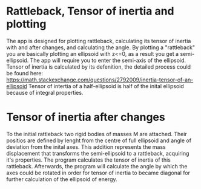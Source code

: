 # Rattleback, Tensor of inertia and plotting
The app is designed for plotting rattleback, calculating its tensor of inertia with and after changes, and calculating the angle.
By plotting a "rattleback" you are basically plotting an ellipsoid with z<=0, as a result you get a semi-ellipsoid.
The app will require you to enter the semi-axis of the ellipsoid.
Tensor of inertia is calculated by its defenition, the detailed process could be found here: https://math.stackexchange.com/questions/2792009/inertia-tensor-of-an-ellipsoid
Tensor of intertia of a half-ellipsoid is half of the inital ellipsoid because of integral properties.


# Tensor of inertia after changes
To the initial rattleback two rigid bodies of masses M are attached. Their positios are defined by lenght from the centre of full ellipsoid and angle of deviation from the inital axes.
This addition represents the mass displacement that transforms the semi-ellipsoid to a rattleback, acquiring it's properties.
The program calculates the tensor of inertia of this rattleback.
Afterwards, the program will calculate the angle by which the axes could be rotated in order for tensor of inertia to became diagonal for further calculation of the ellipsoid of energy.
